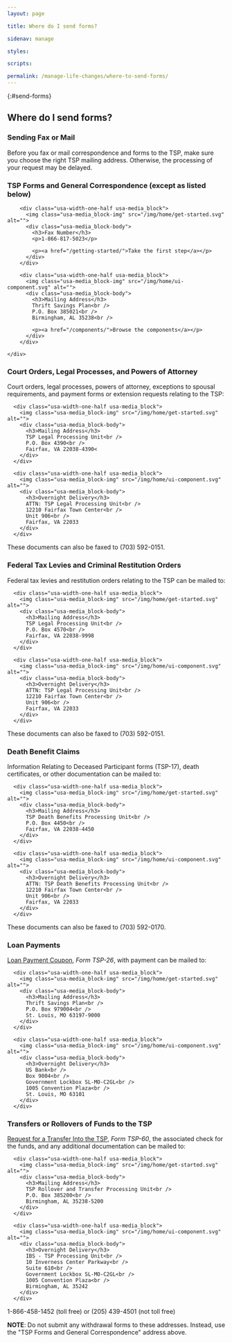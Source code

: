 ```yaml
---
layout: page

title: Where do I send forms?

sidenav: manage

styles:

scripts:

permalink: /manage-life-changes/where-to-send-forms/
---
```


{:#send-forms}
## Where do I send forms?

### Sending Fax or Mail
Before you fax or mail correspondence and forms to the TSP, make sure you choose the right TSP mailing address. Otherwise, the processing of your request may be delayed.

### TSP Forms and General Correspondence (except as listed below)

  <section class="usa-section usa-graphic_list">
    <div class="usa-grid usa-graphic_list-row">

        <div class="usa-width-one-half usa-media_block">
          <img class="usa-media_block-img" src="/img/home/get-started.svg" alt="">
          <div class="usa-media_block-body">
            <h3>Fax Number</h3>
            <p>1-866-817-5023</p>

            <p><a href="/getting-started/">Take the first step</a></p>
          </div>
        </div>

        <div class="usa-width-one-half usa-media_block">
          <img class="usa-media_block-img" src="/img/home/ui-component.svg" alt="">
          <div class="usa-media_block-body">
            <h3>Mailing Address</h3>
            Thrift Savings Plan<br />
            P.O. Box 385021<br />
            Birmingham, AL 35238<br />

            <p><a href="/components/">Browse the components</a></p>
          </div>
        </div>

    </div>
  </section>

### Court Orders, Legal Processes, and Powers of Attorney

Court orders, legal processes, powers of attorney, exceptions to spousal requirements, and payment forms or extension requests relating to the TSP:

<section class="usa-section usa-graphic_list">
  <div class="usa-grid usa-graphic_list-row">

      <div class="usa-width-one-half usa-media_block">
        <img class="usa-media_block-img" src="/img/home/get-started.svg" alt="">
        <div class="usa-media_block-body">
          <h3>Mailing Address</h3>
          TSP Legal Processing Unit<br />
          P.O. Box 4390<br />
          Fairfax, VA 22038-4390<
        </div>
      </div>

      <div class="usa-width-one-half usa-media_block">
        <img class="usa-media_block-img" src="/img/home/ui-component.svg" alt="">
        <div class="usa-media_block-body">
          <h3>Overnight Delivery</h3>
          ATTN: TSP Legal Processing Unit<br />
          12210 Fairfax Town Center<br />
          Unit 906<br />
          Fairfax, VA 22033
        </div>
      </div>

  </div>
</section>

These documents can also be faxed to (703) 592-0151.

### Federal Tax Levies and Criminal Restitution Orders

Federal tax levies and restitution orders relating to the TSP can be mailed to:

<section class="usa-section usa-graphic_list">
  <div class="usa-grid usa-graphic_list-row">

      <div class="usa-width-one-half usa-media_block">
        <img class="usa-media_block-img" src="/img/home/get-started.svg" alt="">
        <div class="usa-media_block-body">
          <h3>Mailing Address</h3>
          TSP Legal Processing Unit<br />
          P.O. Box 4570<br />
          Fairfax, VA 22038-9998
        </div>
      </div>

      <div class="usa-width-one-half usa-media_block">
        <img class="usa-media_block-img" src="/img/home/ui-component.svg" alt="">
        <div class="usa-media_block-body">
          <h3>Overnight Delivery</h3>
          ATTN: TSP Legal Processing Unit<br />
          12210 Fairfax Town Center<br />
          Unit 906<br />
          Fairfax, VA 22033
        </div>
      </div>

  </div>
</section>

These documents can also be faxed to (703) 592-0151.

### Death Benefit Claims
Information Relating to Deceased Participant forms (TSP-17), death certificates, or other documentation can be mailed to:

<section class="usa-section usa-graphic_list">
  <div class="usa-grid usa-graphic_list-row">

      <div class="usa-width-one-half usa-media_block">
        <img class="usa-media_block-img" src="/img/home/get-started.svg" alt="">
        <div class="usa-media_block-body">
          <h3>Mailing Address</h3>
          TSP Death Benefits Processing Unit<br />
          P.O. Box 4450<br />
          Fairfax, VA 22038-4450
        </div>
      </div>

      <div class="usa-width-one-half usa-media_block">
        <img class="usa-media_block-img" src="/img/home/ui-component.svg" alt="">
        <div class="usa-media_block-body">
          <h3>Overnight Delivery</h3>
          ATTN: TSP Death Benefits Processing Unit<br />
          12210 Fairfax Town Center<br />
          Unit 906<br />
          Fairfax, VA 22033
        </div>
      </div>

  </div>
</section>

These documents can also be faxed to (703) 592-0170.

### Loan Payments
[Loan Payment Coupon](javascript:void(0)), _Form TSP-26_, with payment can be mailed to:

<section class="usa-section usa-graphic_list">
  <div class="usa-grid usa-graphic_list-row">

      <div class="usa-width-one-half usa-media_block">
        <img class="usa-media_block-img" src="/img/home/get-started.svg" alt="">
        <div class="usa-media_block-body">
          <h3>Mailing Address</h3>
          Thrift Savings Plan<br />
          P.O. Box 979004<br />
          St. Louis, MO 63197-9000
        </div>
      </div>

      <div class="usa-width-one-half usa-media_block">
        <img class="usa-media_block-img" src="/img/home/ui-component.svg" alt="">
        <div class="usa-media_block-body">
          <h3>Overnight Delivery</h3>
          US Bank<br />
          Box 9004<br />
          Government Lockbox SL-MO-C2GL<br />
          1005 Convention Plaza<br />
          St. Louis, MO 63101
        </div>
      </div>

  </div>
</section>

### Transfers or Rollovers of Funds to the TSP
[Request for a Transfer Into the TSP](/forms/tsp-60.pdf), _Form TSP-60_, the associated check for the funds, and any additional documentation can be mailed to:

<section class="usa-section usa-graphic_list">
  <div class="usa-grid usa-graphic_list-row">

      <div class="usa-width-one-half usa-media_block">
        <img class="usa-media_block-img" src="/img/home/get-started.svg" alt="">
        <div class="usa-media_block-body">
          <h3>Mailing Address</h3>
          TSP Rollover and Transfer Processing Unit<br />
          P.O. Box 385200<br />
          Birmingham, AL 35238-5200
        </div>
      </div>

      <div class="usa-width-one-half usa-media_block">
        <img class="usa-media_block-img" src="/img/home/ui-component.svg" alt="">
        <div class="usa-media_block-body">
          <h3>Overnight Delivery</h3>
          IBS - TSP Processing Unit<br />
          10 Inverness Center Parkway<br />
          Suite 610<br />
          Government Lockbox SL-MO-C2GL<br />
          1005 Convention Plaza<br />
          Birmingham, AL 35242
        </div>
      </div>

  </div>
</section>


1-866-458-1452 (toll free) or (205) 439-4501 (not toll free)


**NOTE**: Do not submit any withdrawal forms to these addresses. Instead, use the "TSP Forms and General Correspondence" address above.
<!-- CONTENT END -->
